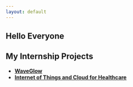 ```yaml
---
layout: default
---
```


## Hello Everyone

## My Internship Projects
* [**WaveGlow**](/Projects/WaveGlow.md)
* [**Internet of Things and Cloud for Healthcare**]()

